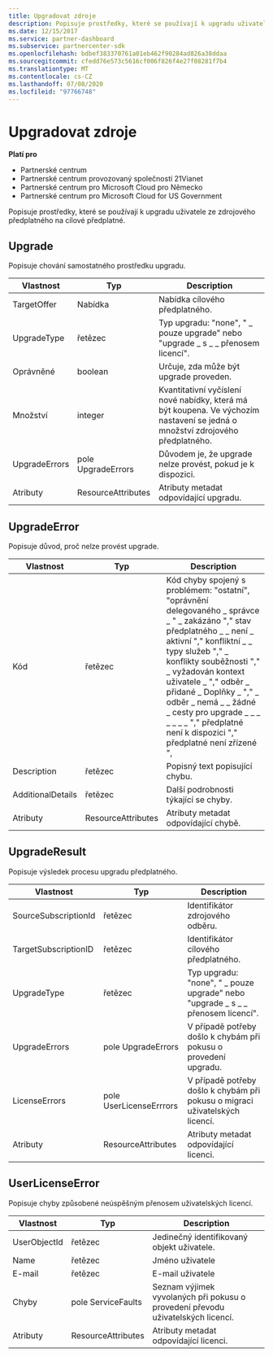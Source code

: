 ```yaml
---
title: Upgradovat zdroje
description: Popisuje prostředky, které se používají k upgradu uživatele ze zdrojového předplatného na cílové předplatné.
ms.date: 12/15/2017
ms.service: partner-dashboard
ms.subservice: partnercenter-sdk
ms.openlocfilehash: bdbef383370761a01eb462f90284ad826a38ddaa
ms.sourcegitcommit: cfedd76e573c5616cf006f826f4e27f08281f7b4
ms.translationtype: MT
ms.contentlocale: cs-CZ
ms.lasthandoff: 07/08/2020
ms.locfileid: "97766748"
---
```

# <a name="upgrade-resources"></a>Upgradovat zdroje

**Platí pro**

- Partnerské centrum
- Partnerské centrum provozovaný společností 21Vianet
- Partnerské centrum pro Microsoft Cloud pro Německo
- Partnerské centrum pro Microsoft Cloud for US Government

Popisuje prostředky, které se používají k upgradu uživatele ze zdrojového předplatného na cílové předplatné.

## <a name="upgrade"></a>Upgrade

Popisuje chování samostatného prostředku upgradu.

| Vlastnost      | Typ                   | Description                                                                                  |
|---------------|------------------------|----------------------------------------------------------------------------------------------|
| TargetOffer   | Nabídka                  | Nabídka cílového předplatného.                                                        |
| UpgradeType   | řetězec                 | Typ upgradu: "none", " \_ pouze upgrade" nebo "upgrade \_ s \_ \_ přenosem licencí".         |
| Oprávněné    | boolean                | Určuje, zda může být upgrade proveden.                                                  |
| Množství      | integer                | Kvantitativní vyčíslení nové nabídky, která má být koupena. Ve výchozím nastavení se jedná o množství zdrojového předplatného. |
| UpgradeErrors | pole UpgradeErrors | Důvodem je, že upgrade nelze provést, pokud je k dispozici.                                      |
| Atributy    | ResourceAttributes     | Atributy metadat odpovídající upgradu.                                        |

## <a name="upgradeerror"></a>UpgradeError

Popisuje důvod, proč nelze provést upgrade.

| Vlastnost          | Typ               | Description                                                                                                                                                                                                                                                                                                                                                                                     |
|-------------------|--------------------|-------------------------------------------------------------------------------------------------------------------------------------------------------------------------------------------------------------------------------------------------------------------------------------------------------------------------------------------------------------------------------------------------|
| Kód              | řetězec             | Kód chyby spojený s problémem: "ostatní", "oprávnění delegovaného \_ správce \_ " \_ zakázáno "," stav předplatného \_ \_ není \_ aktivní "," konfliktní \_ \_ typy služeb "," \_ konflikty souběžnosti "," \_ vyžadován kontext uživatele \_ "," odběr \_ přidané \_ Doplňky \_ "," \_ odběr \_ nemá \_ \_ žádné \_ cesty pro upgrade \_ \_ \_ \_ \_ \_ \_ "," předplatné není k dispozici "," předplatné není zřízené ", |
| Description       | řetězec             | Popisný text popisující chybu.                                                                                                                                                                                                                                                                                                                                                             |
| AdditionalDetails | řetězec             | Další podrobnosti týkající se chyby.                                                                                                                                                                                                                                                                                                                                                         |
| Atributy        | ResourceAttributes | Atributy metadat odpovídající chybě.                                                                                                                                                                                                                                                                                                                                             |

## <a name="upgraderesult"></a>UpgradeResult

Popisuje výsledek procesu upgradu předplatného.

| Vlastnost             | Typ                        | Description                                                                          |
|----------------------|-----------------------------|--------------------------------------------------------------------------------------|
| SourceSubscriptionId | řetězec                      | Identifikátor zdrojového odběru.                                           |
| TargetSubscriptionID | řetězec                      | Identifikátor cílového předplatného.                                           |
| UpgradeType          | řetězec                      | Typ upgradu: "none", " \_ pouze upgrade" nebo "upgrade \_ s \_ \_ přenosem licencí". |
| UpgradeErrors        | pole UpgradeErrors      | V případě potřeby došlo k chybám při pokusu o provedení upgradu.           |
| LicenseErrors        | pole UserLicenseErrrors | V případě potřeby došlo k chybám při pokusu o migraci uživatelských licencí.          |
| Atributy           | ResourceAttributes          | Atributy metadat odpovídající licenci.                                |

## <a name="userlicenseerror"></a>UserLicenseError

Popisuje chyby způsobené neúspěšným přenosem uživatelských licencí.

| Vlastnost     | Typ                   | Description                                                               |
|--------------|------------------------|---------------------------------------------------------------------------|
| UserObjectId | řetězec                 | Jedinečný identifikovaný objekt uživatele.                                 |
| Name         | řetězec                 | Jméno uživatele                                                     |
| E-mail        | řetězec                 | E-mail uživatele                                                    |
| Chyby       | pole ServiceFaults | Seznam výjimek vyvolaných při pokusu o provedení převodu uživatelských licencí. |
| Atributy   | ResourceAttributes     | Atributy metadat odpovídající licenci.                     |

